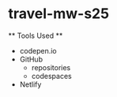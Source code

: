 # travel-mw-s25
** Tools Used **
* codepen.io
* GitHub
    * repositories
    * codespaces
* Netlify